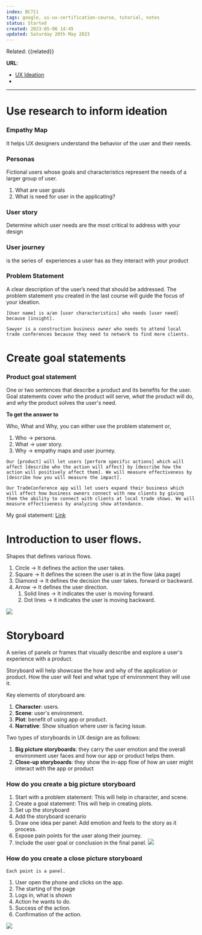 ```yaml
---
index: BC711
tags: google, ui-ux-certification-course, tutorial, notes
status: Started
created: 2023-05-06 14:45
updated: Saturday 20th May 2023
---
```

Related: {{related}}

**URL**: 
- [UX Ideation](https://www.nngroup.com/articles/ux-ideation/)
- 

---

# Use research to inform ideation

### Empathy Map 
It helps UX designers understand the behavior of the user and their needs.

### Personas
Fictional users whose goals and characteristics represent the needs of a larger group of user.

1. What are user goals
2. What is need for user in the applicating? 

### User story
Determine which user needs are the most critical to address with your design

### User journey
is the series of  experiences a user has as they interact with your product

### Problem Statement
A clear description of the user’s need that should be addressed. The problem statement you created in the last course will guide the focus of your ideation. 
```ad-hint
[User name] is a/an [user characteristics] who needs [user need] because [insight].
```

```ad-example
Sawyer is a construction business owner who needs to attend local trade conferences because they need to network to find more clients. 
```

# Create goal statements

### Product goal statement
One or two sentences that describe a product and its benefits for the user. Goal statements cover *who* the product will serve, *what* the product will do, and *why* the product solves the user's need. 


**To get the answer to**

Who, What and Why, you can either use the problem statement or, 

1. Who -> persona. 
2. What -> user story. 
3. Why -> empathy maps and user journey. 

```ad-hint
Our [product] will let users [perform specific actions] which will affect [describe who the action will affect] by [describe how the action will positively affect them]. We will measure effectiveness by [describe how you will measure the impact].
```
```ad-example
Our TradeConference app will let users expand their business which will affect how business owners connect with new clients by giving them the ability to connect with clients at local trade shows. We will measure effectiveness by analyzing show attendance.
```

My goal statement: [Link](https://docs.google.com/presentation/d/1yQ5UkV5yzl67kF0xVrvbH3uXO5DO1V3VMV--uQgqnUw/edit#slide=id.g247ec047e9d_0_0)

# Introduction to user flows.

Shapes that defines various flows. 
1. Circle -> It defines the action the user takes. 
2. Square -> It defines the screen the user is at in the flow (aka page)
3. Diamond -> It defines the decision the user takes. forward or backward.
4. Arrow -> It defines the user direction. 
	1. Solid lines -> It indicates the user is moving forward.
	2. Dot lines -> it indicates the user is moving backward.

![](https://i.imgur.com/p1y2wRT.png)

# Storyboard

A series of panels or frames that visually describe and explore a user's experience with a product.

Storyboard will help showcase the how and why of the application or product. How the user will feel and what type of environment they will use it.

Key elements of storyboard are: 
1. **Character**: users. 
2. **Scene**: user's environment. 
3. **Plot**: benefit of using app or product.
4. **Narrative**: Show situation where user is facing issue. 

Two types of storyboards in UX design are as follows: 
1. **Big picture storyboards**: they carry the user emotion and the overall environment user faces and how our app or product helps them. 
2. **Close-up storyboards**: they show the in-app flow of how an user might interact with the app or product

### How do you create a big picture storyboard

1. Start with a problem statement: This will help in character, and scene.
2. Create a goal statement: This will help in creating plots. 
3. Set up the storyboard
4. Add the storyboard scenario
5. Draw one idea per panel: Add emotion and feels to the story as it process.
6. Expose pain points for the user along their journey.
7. Include the user goal or conclusion in the final panel. 
 ![](https://i.imgur.com/FUOaHjX.png)


### How do you create a close picture storyboard
```ad-note
Each point is a panel.
```
1. User open the phone and clicks on the app. 
2. The starting of the page 
3. Logs in, what is shown
4. Action he wants to do. 
5. Success of the action. 
6. Confirmation of the action. 

![](https://i.imgur.com/PnShoew.png)
